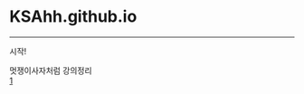 # KSAhh.github.io

- - -

시작!

멋쟁이사자처럼 강의정리  
[1](https://github.com/KSAhh/README_Template/blob/master/Github_%EB%B0%B0%ED%8F%AC/Github_%EB%B0%B0%ED%8F%AC_1_1.md)
